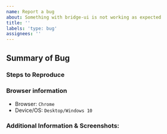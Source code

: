 ```yaml
---
name: Report a bug
about: Something with bridge-ui is not working as expected
title: ''
labels: 'type: bug'
assignees: ''
---
```


<!-- 🎉 Thanks for the bug report!! 🎉 -->

## Summary of Bug

<!-- Concisely describe the issue and the expected behaviour -->

### Steps to Reproduce

<!-- What commands should someone run to reproduce your problem -->

### Browser information

- Browser: `Chrome`
- Device/OS: `Desktop/Windows 10`

### Additional Information & Screenshots:

<!-- There are some block or dependency tasks? -->